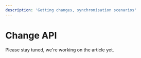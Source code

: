 ```yaml
---
description: 'Getting changes, synchronisation scenarios'
---
```


# Change API

Please stay tuned, we're working on the article yet.

